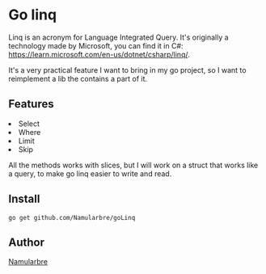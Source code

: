 # Go linq

Linq is an acronym for Language Integrated Query. It's originally a technology made by Microsoft, 
you can find it in C#: https://learn.microsoft.com/en-us/dotnet/csharp/linq/.

It's a very practical feature I want to bring in my go project, so I want to reimplement a lib the contains a part of it.

## Features
<li>Select</li>
<li>Where</li>
<li>Limit</li>
<li>Skip</li>

All the methods works with slices, but I will work on a struct that works like a query, to make go linq easier to write and read.

## Install

````
go get github.com/Namularbre/goLinq
````

## Author
[Namularbre](https://github.com/Namularbre)
